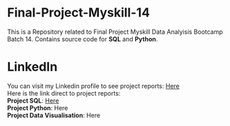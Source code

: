 # Final-Project-Myskill-14
This is a Repository related to Final Project Myskill Data Analyisis Bootcamp Batch 14. Contains source code for **SQL** and **Python**. <br />

# LinkedIn
You can visit my Linkedin profile to see project reports: [Here]([url](https://www.linkedin.com/in/fathinnm/))<br />
Here is the link direct to project reports:<br />
**Project SQL**: [Here]([url](https://lnkd.in/gCnwcbWj)https://lnkd.in/gCnwcbWj)<br />
**Project Python**: Here<br />
**Project Data Visualisation**: Here<br />

